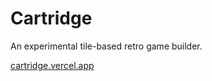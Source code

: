 # Cartridge

An experimental tile-based retro game builder.

[cartridge.vercel.app](https://cartridge.vercel.app)
